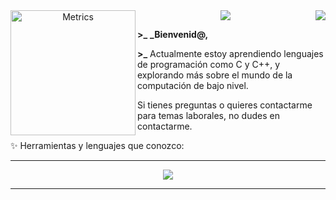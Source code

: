 <center>

<img align="left" src="https://media.giphy.com/media/3o6fJ4FfOjPrj4SG7K/giphy.gif" alt="Metrics" width="200"> 
<img align="right" src="https://komarev.com/ghpvc/?username=Axel84727&style=flat&color=313131&label=views&abbreviated=true">
<img src="https://readme-typing-svg.demolab.com?font=VT323&duration=2000&pause=1000&color=9C9F8F&width=435&separator=%3C&lines=Hola%2C+soy+Axel84727%3Cactualmente%3A+Aprendiendo+lenguajes+de+programación%3Ctruco+interesante%3A+int+eax+%3D+((int(*)());%3Cotro+truco+interesante%3A+%3A()%7B+%3A%7C%3A%26+%7D;%3A">

</center>

**\>\_** **_Bienvenid@,**

**\>\_** Actualmente estoy aprendiendo lenguajes de programación como C y C++, y explorando más sobre el mundo de la computación de bajo nivel.

Si tienes preguntas o quieres contactarme para temas laborales, no dudes en contactarme.


✨ Herramientas y lenguajes que conozco:

<center>

---


<img align="center" src="https://skillicons.dev/icons?i=git,java,c,cpp,python,bash&perline=10">

---

</center>
